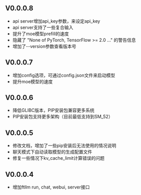 ## V0.0.0.8

- api server增加api_key参数，来设定api_key
- api server支持了一些复合输入
- 提升了moe模型prefill的速度
- 隐藏了 "None of PyTorch, TensorFlow >= 2.0 ..." 的警告信息
- 增加了--version参数查看版本号

## V0.0.0.7

- 增加config选项，可通过config.json文件来启动模型
- 提升moe模型的速度

## V0.0.0.6

- 降低GLIBC版本，PIP安装包兼容更多系统
- PIP安装包支持更多架构（目前最低支持到SM_52）

## V0.0.0.5

- 修改文档，增加了一些pip安装后无法使用的情况说明
- 聊天模式下自动读取模型的生成配置文件
- 修复一些情况下kv_cache_limit计算错误的问题

## V0.0.0.4

- 增加ftllm run, chat, webui, server接口